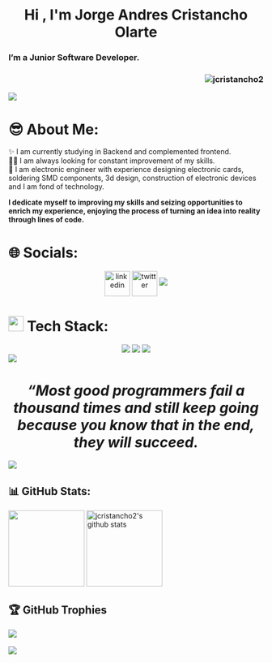 
<h1 align="center"><b>Hi , I'm Jorge Andres Cristancho Olarte </b></h1> 

<h3> I’m a Junior Software Developer. <h3>
<p align="right"> <img src="https://komarev.com/ghpvc/?username=jcristancho2&label=Profile%20views&color=2d0447&style=flat" alt="jcristancho2" /> </p>

<img src="https://user-images.githubusercontent.com/73097560/115834477-dbab4500-a447-11eb-908a-139a6edaec5c.gif">

# 😎 About Me:

✨ I am currently studying in Backend and complemented frontend.
<br>🧑‍💻 I am always looking for constant improvement of my skills.
<br>🤝 I am electronic engineer with experience designing electronic cards, soldering SMD components, 3d design, construction of electronic devices and I am fond of technology.

<div alling ="center"> 

 **<b> I dedicate myself to improving my skills and seizing   opportunities to enrich my experience, enjoying the process of turning an idea into reality through lines of code.** </b>

</div>

# 🌐 Socials:

<p align="center">
  <a href="https://www.linkedin.com/in/jorge-andres-cristancho-olarte-478062283/" target="blank"><img align="center" src="https://skillicons.dev/icons?i=linkedin" alt="linkedin" height="50" width="50" /></a>
  <a href="mailto:josemartinezrdev@gmail.com" target="blank"><img align="center" src="https://skillicons.dev/icons?i=gmail" alt="twitter" height="50" width="50" /></a>

<img src="https://user-images.githubusercontent.com/73097560/115834477-dbab4500-a447-11eb-908a-139a6edaec5c.gif">


# <img src="https://media2.giphy.com/media/QssGEmpkyEOhBCb7e1/giphy.gif?cid=ecf05e47a0n3gi1bfqntqmob8g9aid1oyj2wr3ds3mg700bl&rid=giphy.gif" width ="30"><b> Tech Stack:</b>

<div align="center">
    <img src="https://skillicons.dev/icons?i=arduino,obsidian,python"/> 
    <img src="https://skillicons.dev/icons?i=html,css,js"/>
    <img src="https://skillicons.dev/icons?i=vscode,github,git"/>
</div>

<img src="https://user-images.githubusercontent.com/73097560/115834477-dbab4500-a447-11eb-908a-139a6edaec5c.gif">
       

<div align='center'>

# *<b>“Most good programmers fail a thousand times and still keep going because you know that in the end, they will succeed.* </b>

</div>
<img aling ='center' src="https://user-images.githubusercontent.com/73097560/115834477-dbab4500-a447-11eb-908a-139a6edaec5c.gif">


## 📊 GitHub Stats:

<p alling = "center">
  <img height ="150" src="https://github-readme-stats.vercel.app/api/top-langs/?username=jcristancho2&layout=compact&theme=midnight-purple&hide_border=true" /></a> 
  <img height ="150" src="https://github-readme-stats.vercel.app/api?username=jcristancho2&show_icons=true&include_all_commits=true&theme=midnight-purple&rank_icon=github&hide_border=true" alt="jcristancho2's github stats" />
</p>  

## 🏆 GitHub Trophies

![](https://github-profile-trophy.vercel.app/?username=jcristancho2&theme=onedark&no-frame=false&no-bg=false&margin-w=4)
<br><br>
<img src="https://user-images.githubusercontent.com/73097560/115834477-dbab4500-a447-11eb-908a-139a6edaec5c.gif">
<br>



